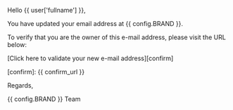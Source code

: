 Hello {{ user['fullname'] }},

You have updated your email address at {{ config.BRAND }}.

To verify that you are the owner of this e-mail address, please visit the URL below:

[Click here to validate your new e-mail address][confirm]

[confirm]: {{ confirm_url }}

Regards,

{{ config.BRAND }} Team

